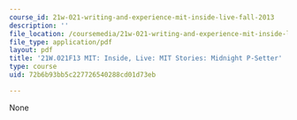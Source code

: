 ```yaml
---
course_id: 21w-021-writing-and-experience-mit-inside-live-fall-2013
description: ''
file_location: /coursemedia/21w-021-writing-and-experience-mit-inside-live-fall-2013/72b6b93bb5c227726540288cd01d73eb_MIT21W_021F13_Midnight.pdf
file_type: application/pdf
layout: pdf
title: '21W.021F13 MIT: Inside, Live: MIT Stories: Midnight P-Setter'
type: course
uid: 72b6b93bb5c227726540288cd01d73eb

---
```

None
